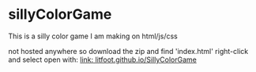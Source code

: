 # sillyColorGame
This is a silly color game I am making on html/js/css

not hosted anywhere so download the zip and find 'index.html'
    right-click and select open with: <your fav browser>
[    link: litfoot.github.io/SillyColorGame](https://litfoot.github.io/sillyColorGame/index.html)